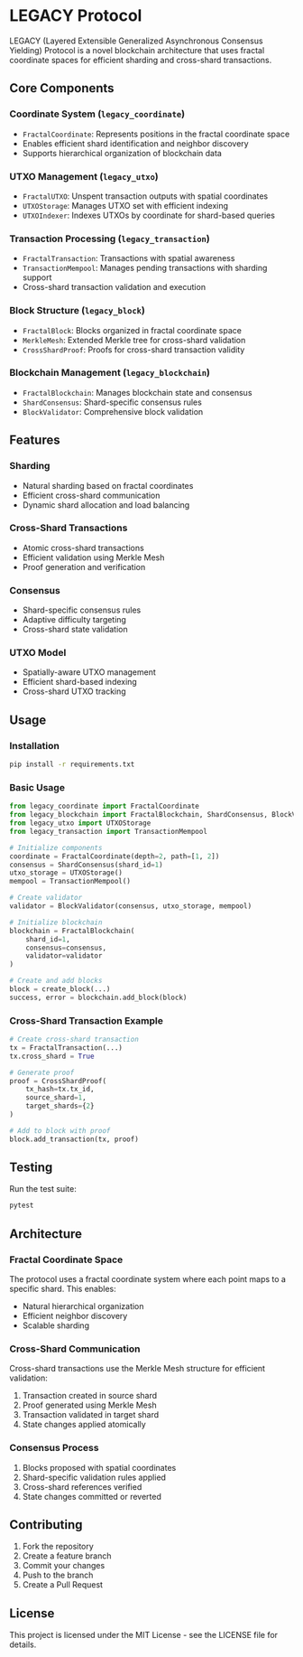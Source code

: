 # LEGACY Protocol

LEGACY (Layered Extensible Generalized Asynchronous Consensus Yielding) Protocol is a novel blockchain architecture that uses fractal coordinate spaces for efficient sharding and cross-shard transactions.

## Core Components

### Coordinate System (`legacy_coordinate`)
- `FractalCoordinate`: Represents positions in the fractal coordinate space
- Enables efficient shard identification and neighbor discovery
- Supports hierarchical organization of blockchain data

### UTXO Management (`legacy_utxo`)
- `FractalUTXO`: Unspent transaction outputs with spatial coordinates
- `UTXOStorage`: Manages UTXO set with efficient indexing
- `UTXOIndexer`: Indexes UTXOs by coordinate for shard-based queries

### Transaction Processing (`legacy_transaction`)
- `FractalTransaction`: Transactions with spatial awareness
- `TransactionMempool`: Manages pending transactions with sharding support
- Cross-shard transaction validation and execution

### Block Structure (`legacy_block`)
- `FractalBlock`: Blocks organized in fractal coordinate space
- `MerkleMesh`: Extended Merkle tree for cross-shard validation
- `CrossShardProof`: Proofs for cross-shard transaction validity

### Blockchain Management (`legacy_blockchain`)
- `FractalBlockchain`: Manages blockchain state and consensus
- `ShardConsensus`: Shard-specific consensus rules
- `BlockValidator`: Comprehensive block validation

## Features

### Sharding
- Natural sharding based on fractal coordinates
- Efficient cross-shard communication
- Dynamic shard allocation and load balancing

### Cross-Shard Transactions
- Atomic cross-shard transactions
- Efficient validation using Merkle Mesh
- Proof generation and verification

### Consensus
- Shard-specific consensus rules
- Adaptive difficulty targeting
- Cross-shard state validation

### UTXO Model
- Spatially-aware UTXO management
- Efficient shard-based indexing
- Cross-shard UTXO tracking

## Usage

### Installation
```bash
pip install -r requirements.txt
```

### Basic Usage
```python
from legacy_coordinate import FractalCoordinate
from legacy_blockchain import FractalBlockchain, ShardConsensus, BlockValidator
from legacy_utxo import UTXOStorage
from legacy_transaction import TransactionMempool

# Initialize components
coordinate = FractalCoordinate(depth=2, path=[1, 2])
consensus = ShardConsensus(shard_id=1)
utxo_storage = UTXOStorage()
mempool = TransactionMempool()

# Create validator
validator = BlockValidator(consensus, utxo_storage, mempool)

# Initialize blockchain
blockchain = FractalBlockchain(
    shard_id=1,
    consensus=consensus,
    validator=validator
)

# Create and add blocks
block = create_block(...)
success, error = blockchain.add_block(block)
```

### Cross-Shard Transaction Example
```python
# Create cross-shard transaction
tx = FractalTransaction(...)
tx.cross_shard = True

# Generate proof
proof = CrossShardProof(
    tx_hash=tx.tx_id,
    source_shard=1,
    target_shards={2}
)

# Add to block with proof
block.add_transaction(tx, proof)
```

## Testing

Run the test suite:
```bash
pytest
```

## Architecture

### Fractal Coordinate Space
The protocol uses a fractal coordinate system where each point maps to a specific shard. This enables:
- Natural hierarchical organization
- Efficient neighbor discovery
- Scalable sharding

### Cross-Shard Communication
Cross-shard transactions use the Merkle Mesh structure for efficient validation:
1. Transaction created in source shard
2. Proof generated using Merkle Mesh
3. Transaction validated in target shard
4. State changes applied atomically

### Consensus Process
1. Blocks proposed with spatial coordinates
2. Shard-specific validation rules applied
3. Cross-shard references verified
4. State changes committed or reverted

## Contributing

1. Fork the repository
2. Create a feature branch
3. Commit your changes
4. Push to the branch
5. Create a Pull Request

## License

This project is licensed under the MIT License - see the LICENSE file for details.
